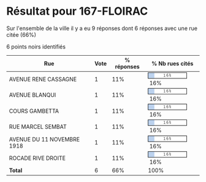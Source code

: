 # Résultat pour 167-FLOIRAC

Sur l'ensemble de la ville il y a eu 9 réponses dont 6 réponses avec une rue citée (66%)

6 points noirs identifiés

| Rue | Vote | % réponses | % Nb rues cités|
|-----|------|------------|----------------|
| AVENUE RENE CASSAGNE | 1 | 11% | <img src="../../img/bar_16.gif" />&nbsp;16%|
| AVENUE BLANQUI | 1 | 11% | <img src="../../img/bar_16.gif" />&nbsp;16%|
| COURS GAMBETTA | 1 | 11% | <img src="../../img/bar_16.gif" />&nbsp;16%|
| RUE MARCEL SEMBAT | 1 | 11% | <img src="../../img/bar_16.gif" />&nbsp;16%|
| AVENUE DU 11 NOVEMBRE 1918 | 1 | 11% | <img src="../../img/bar_16.gif" />&nbsp;16%|
| ROCADE RIVE DROITE | 1 | 11% | <img src="../../img/bar_16.gif" />&nbsp;16%|
| **Total** | 6 | 66% | 100%|
